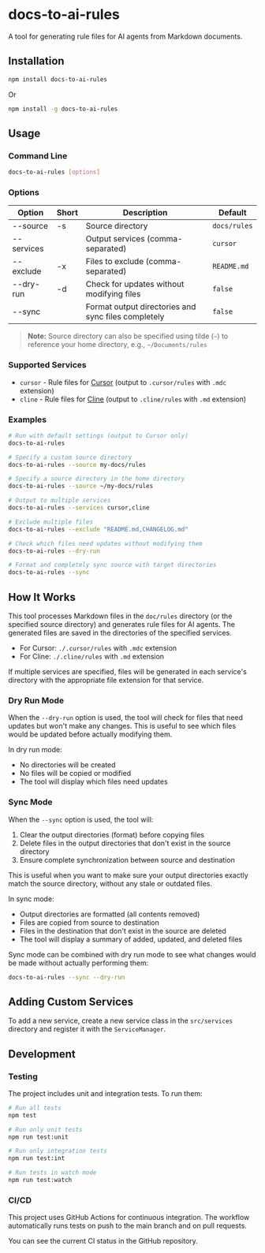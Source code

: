 # docs-to-ai-rules

A tool for generating rule files for AI agents from Markdown documents.

## Installation

```bash
npm install docs-to-ai-rules
```

Or

```bash
npm install -g docs-to-ai-rules
```

## Usage

### Command Line

```bash
docs-to-ai-rules [options]
```

### Options

| Option     | Short | Description | Default |
|------------|-------|-------------|---------|
| --source   | -s    | Source directory | `docs/rules` |
| --services |       | Output services (comma-separated) | `cursor` |
| --exclude  | -x    | Files to exclude (comma-separated) | `README.md` |
| --dry-run  | -d    | Check for updates without modifying files | `false` |
| --sync     |       | Format output directories and sync files completely | `false` |

> **Note:** Source directory can also be specified using tilde (`~`) to reference your home directory, e.g., `~/Documents/rules`

### Supported Services

- `cursor` - Rule files for [Cursor](https://cursor.sh/) (output to `.cursor/rules` with `.mdc` extension)
- `cline` - Rule files for [Cline](https://github.com/cline/cline) (output to `.cline/rules` with `.md` extension)

### Examples

```bash
# Run with default settings (output to Cursor only)
docs-to-ai-rules

# Specify a custom source directory
docs-to-ai-rules --source my-docs/rules

# Specify a source directory in the home directory
docs-to-ai-rules --source ~/my-docs/rules

# Output to multiple services
docs-to-ai-rules --services cursor,cline

# Exclude multiple files
docs-to-ai-rules --exclude "README.md,CHANGELOG.md"

# Check which files need updates without modifying them
docs-to-ai-rules --dry-run

# Format and completely sync source with target directories
docs-to-ai-rules --sync
```

## How It Works

This tool processes Markdown files in the `doc/rules` directory (or the specified source directory) and generates rule files for AI agents. The generated files are saved in the directories of the specified services.

- For Cursor: `./.cursor/rules` with `.mdc` extension
- For Cline: `./.cline/rules` with `.md` extension

If multiple services are specified, files will be generated in each service's directory with the appropriate file extension for that service.

### Dry Run Mode

When the `--dry-run` option is used, the tool will check for files that need updates but won't make any changes. This is useful to see which files would be updated before actually modifying them.

In dry run mode:
- No directories will be created
- No files will be copied or modified
- The tool will display which files need updates

### Sync Mode

When the `--sync` option is used, the tool will:

1. Clear the output directories (format) before copying files
2. Delete files in the output directories that don't exist in the source directory
3. Ensure complete synchronization between source and destination

This is useful when you want to make sure your output directories exactly match the source directory, without any stale or outdated files.

In sync mode:
- Output directories are formatted (all contents removed)
- Files are copied from source to destination
- Files in the destination that don't exist in the source are deleted
- The tool will display a summary of added, updated, and deleted files

Sync mode can be combined with dry run mode to see what changes would be made without actually performing them:

```bash
docs-to-ai-rules --sync --dry-run
```

## Adding Custom Services

To add a new service, create a new service class in the `src/services` directory and register it with the `ServiceManager`.

## Development

### Testing

The project includes unit and integration tests. To run them:

```bash
# Run all tests
npm test

# Run only unit tests
npm run test:unit

# Run only integration tests
npm run test:int

# Run tests in watch mode
npm run test:watch
```

### CI/CD

This project uses GitHub Actions for continuous integration. The workflow automatically runs tests on push to the main branch and on pull requests.

You can see the current CI status in the GitHub repository.
